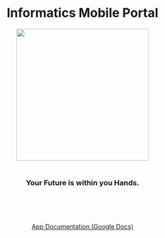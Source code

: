 <div align="center">
 <h1>Informatics Mobile Portal</h1>
 <img src="https://github.com/kanaderi123/IPortal/blob/main/media/colored.png" width="300" align="center" />
 <br/> <br/>
 <h3>Your Future is within you Hands.</h3>
</div>

<br/><br/><br/>
<div align="center">
 <a href="https://docs.google.com/document/d/1nvfaNvG794uKsRqCti2pKNPHkLQ2-iTNx5CA_991V9s/edit?usp=sharing">App Documentation (Google Docs)</a>
</div>
